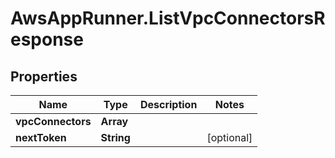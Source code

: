 # AwsAppRunner.ListVpcConnectorsResponse

## Properties

Name | Type | Description | Notes
------------ | ------------- | ------------- | -------------
**vpcConnectors** | **Array** |  | 
**nextToken** | **String** |  | [optional] 



